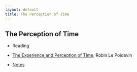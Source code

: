 ```yaml
---
layout: default
title: The Perception of Time
---
```


## The Perception of Time

+ Reading

+ [The Experience and Perception of Time](https://plato.stanford.edu/entries/time-experience/), Robin Le Poidevin
 
+ [Notes](notes)

